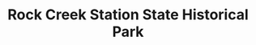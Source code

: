 ---
layout: repo
title: "Rock Creek Station State Historical Park"
id: 11339
permalink: repos/11339/
---